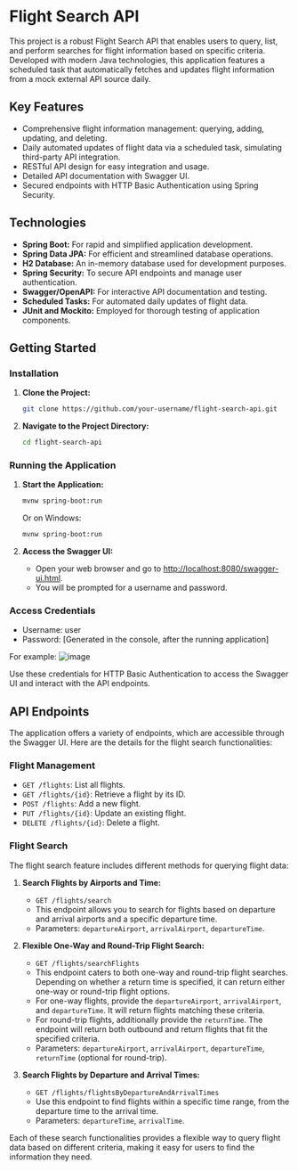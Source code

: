 # Flight Search API

This project is a robust Flight Search API that enables users to query, list, and perform searches for flight information based on specific criteria. Developed with modern Java technologies, this application features a scheduled task that automatically fetches and updates flight information from a mock external API source daily.

## Key Features

- Comprehensive flight information management: querying, adding, updating, and deleting.
- Daily automated updates of flight data via a scheduled task, simulating third-party API integration.
- RESTful API design for easy integration and usage.
- Detailed API documentation with Swagger UI.
- Secured endpoints with HTTP Basic Authentication using Spring Security.

## Technologies

- **Spring Boot:** For rapid and simplified application development.
- **Spring Data JPA:** For efficient and streamlined database operations.
- **H2 Database:** An in-memory database used for development purposes.
- **Spring Security:** To secure API endpoints and manage user authentication.
- **Swagger/OpenAPI:** For interactive API documentation and testing.
- **Scheduled Tasks:** For automated daily updates of flight data.
- **JUnit and Mockito:** Employed for thorough testing of application components.

## Getting Started

### Installation

1. **Clone the Project:**
   ```bash
   git clone https://github.com/your-username/flight-search-api.git

2. **Navigate to the Project Directory:**
   ```bash
   cd flight-search-api
   
### Running the Application

1. **Start the Application:**
   ```bash
   mvnw spring-boot:run
   ```
   Or on Windows:
   ```bash
   mvnw spring-boot:run
   ```
   
2. **Access the Swagger UI:**
   - Open your web browser and go to [http://localhost:8080/swagger-ui.html](http://localhost:8080/swagger-ui.html).
   - You will be prompted for a username and password.

### Access Credentials
   - Username: user
   - Password: [Generated in the console, after the running application]

For example:
![image](https://github.com/furkankeremselimoglu/flight-search-api/assets/83104753/4fa27547-e27d-4ae8-a492-55a8055c4a21)

Use these credentials for HTTP Basic Authentication to access the Swagger UI and interact with the API endpoints.

## API Endpoints

The application offers a variety of endpoints, which are accessible through the Swagger UI. Here are the details for the flight search functionalities:

### Flight Management
- `GET /flights`: List all flights.
- `GET /flights/{id}`: Retrieve a flight by its ID.
- `POST /flights`: Add a new flight.
- `PUT /flights/{id}`: Update an existing flight.
- `DELETE /flights/{id}`: Delete a flight.

### Flight Search
The flight search feature includes different methods for querying flight data:

1. **Search Flights by Airports and Time:**
   - `GET /flights/search`
   - This endpoint allows you to search for flights based on departure and arrival airports and a specific departure time.
   - Parameters: `departureAirport`, `arrivalAirport`, `departureTime`.

2. **Flexible One-Way and Round-Trip Flight Search:**
   - `GET /flights/searchFlights`
   - This endpoint caters to both one-way and round-trip flight searches. Depending on whether a return time is specified, it can return either one-way or round-trip flight options.
   - For one-way flights, provide the `departureAirport`, `arrivalAirport`, and `departureTime`. It will return flights matching these criteria.
   - For round-trip flights, additionally provide the `returnTime`. The endpoint will return both outbound and return flights that fit the specified criteria.
   - Parameters: `departureAirport`, `arrivalAirport`, `departureTime`, `returnTime` (optional for round-trip).

3. **Search Flights by Departure and Arrival Times:**
   - `GET /flights/flightsByDepartureAndArrivalTimes`
   - Use this endpoint to find flights within a specific time range, from the departure time to the arrival time.
   - Parameters: `departureTime`, `arrivalTime`.

Each of these search functionalities provides a flexible way to query flight data based on different criteria, making it easy for users to find the information they need.
